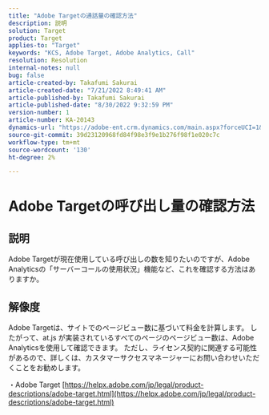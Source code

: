 ```yaml
---
title: "Adobe Targetの通話量の確認方法"
description: 説明
solution: Target
product: Target
applies-to: "Target"
keywords: "KCS, Adobe Target, Adobe Analytics, Call"
resolution: Resolution
internal-notes: null
bug: false
article-created-by: Takafumi Sakurai
article-created-date: "7/21/2022 8:49:41 AM"
article-published-by: Takafumi Sakurai
article-published-date: "8/30/2022 9:32:59 PM"
version-number: 1
article-number: KA-20143
dynamics-url: "https://adobe-ent.crm.dynamics.com/main.aspx?forceUCI=1&pagetype=entityrecord&etn=knowledgearticle&id=7fa41b08-d208-ed11-82e4-00224808e7b0"
source-git-commit: 39d23120968fd84f98e3f9e1b276f98f1e020c7c
workflow-type: tm+mt
source-wordcount: '130'
ht-degree: 2%

---
```


# Adobe Targetの呼び出し量の確認方法

## 説明

Adobe Targetが現在使用している呼び出しの数を知りたいのですが、Adobe Analyticsの「サーバーコールの使用状況」機能など、これを確認する方法はありますか。

## 解像度


Adobe Targetは、サイトでのページビュー数に基づいて料金を計算します。 したがって、at.js が実装されているすべてのページのページビュー数は、Adobe Analyticsを使用して確認できます。 ただし、ライセンス契約に関連する可能性があるので、詳しくは、カスタマーサクセスマネージャーにお問い合わせいただくことをお勧めします。

・Adobe Target
[https://helpx.adobe.com/jp/legal/product-descriptions/adobe-target.html](https://helpx.adobe.com/jp/legal/product-descriptions/adobe-target.html)


